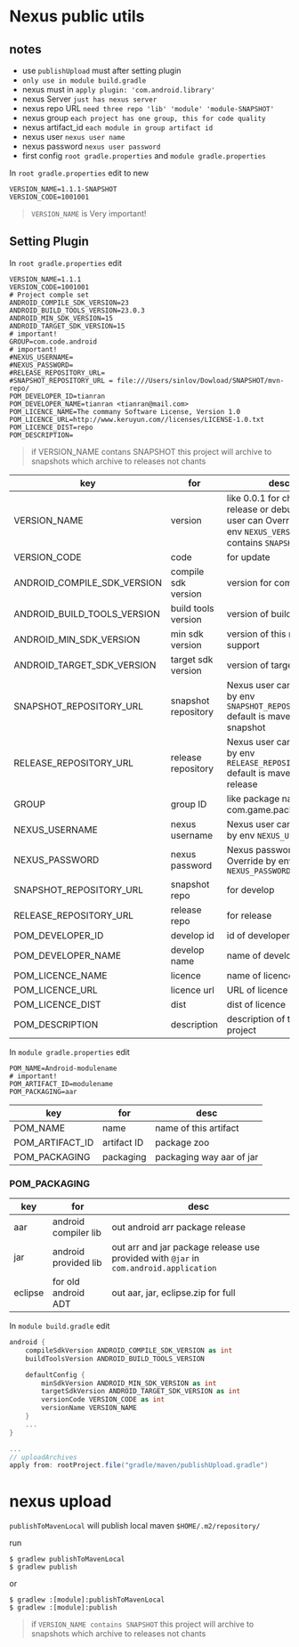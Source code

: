 # Nexus public utils

## notes

- use `publishUpload` must after setting plugin
- `only use in module build.gradle`
- nexus must in `apply plugin: 'com.android.library'`
- nexus Server `just has nexus server`
- nexus repo URL `need three repo 'lib' 'module' 'module-SNAPSHOT'`
- nexus group `each project has one group, this for code quality`
- nexus artifact_id `each module in group artifact id`
- nexus user `nexus user name`
- nexus password `nexus user password`
- first config `root gradle.properties` and `module gradle.properties`

In `root gradle.properties` edit to new

```properties
VERSION_NAME=1.1.1-SNAPSHOT
VERSION_CODE=1001001
```

> `VERSION_NAME` is Very important!

## Setting Plugin

In `root gradle.properties` edit

```properties
VERSION_NAME=1.1.1
VERSION_CODE=1001001
# Project comple set
ANDROID_COMPILE_SDK_VERSION=23
ANDROID_BUILD_TOOLS_VERSION=23.0.3
ANDROID_MIN_SDK_VERSION=15
ANDROID_TARGET_SDK_VERSION=15
# important!
GROUP=com.code.android
# important!
#NEXUS_USERNAME=
#NEXUS_PASSWORD=
#RELEASE_REPOSITORY_URL=
#SNAPSHOT_REPOSITORY_URL = file:///Users/sinlov/Dowload/SNAPSHOT/mvn-repo/
POM_DEVELOPER_ID=tianran
POM_DEVELOPER_NAME=tianran <tianran@mail.com>
POM_LICENCE_NAME=The commany Software License, Version 1.0
POM_LICENCE_URL=http://www.keruyun.com//licenses/LICENSE-1.0.txt
POM_LICENCE_DIST=repo
POM_DESCRIPTION=
```

> if VERSION_NAME contans SNAPSHOT this project will archive to snapshots which archive to releases
> not chants

|key|for| desc                                                                                                                |
|---|---|---------------------------------------------------------------------------------------------------------------------|
|VERSION_NAME|version| like 0.0.1 for change release or debug Nexus user can Override by env `NEXUS_VERSION_NAME`, contains `SNAPSHOT` will|
|VERSION_CODE|code| for update                                                                                                          |
|ANDROID_COMPILE_SDK_VERSION|compile sdk version| version for compile                                                                                                 |
|ANDROID_BUILD_TOOLS_VERSION|build tools version| version of build tools                                                                                              |
|ANDROID_MIN_SDK_VERSION|min sdk version| version of this module support                                                                                      |
|ANDROID_TARGET_SDK_VERSION|target sdk version| version of target                                                                                                   |
|SNAPSHOT_REPOSITORY_URL|snapshot repository| Nexus user can Override by env `SNAPSHOT_REPOSITORY_URL` default is mavenCenter snapshot                            |
|RELEASE_REPOSITORY_URL|release repository| Nexus user can Override by env `RELEASE_REPOSITORY_URL` default is mavenCenter release                              |
|GROUP|group ID| like package name com.game.package                                                                                  |
|NEXUS_USERNAME|nexus username| Nexus user can Override by env `NEXUS_USERNAME`                                                                     |
|NEXUS_PASSWORD|nexus password| Nexus password can Override by env `NEXUS_PASSWORD`                                                                 |
|SNAPSHOT_REPOSITORY_URL|snapshot repo| for develop                                                                                                         |
|RELEASE_REPOSITORY_URL|release repo| for release                                                                                                         |
|POM_DEVELOPER_ID|develop id| id of developer                                                                                                     |
|POM_DEVELOPER_NAME|develop name| name of developer                                                                                                   |
|POM_LICENCE_NAME|licence| name of licence                                                                                                     |
|POM_LICENCE_URL|licence url| URL of licence                                                                                                      |
|POM_LICENCE_DIST|dist| dist of licence                                                                                                     |
|POM_DESCRIPTION|description| description of this project                                                                                         |

In `module gradle.properties` edit

```properties
POM_NAME=Android-modulename
# important!
POM_ARTIFACT_ID=modulename
POM_PACKAGING=aar
```

|key|for|desc|
|---|---|---|
|POM_NAME|name|name of this artifact|
|POM_ARTIFACT_ID|artifact ID|package zoo|
|POM_PACKAGING|packaging|packaging way aar of jar|

### POM_PACKAGING

|key|for|desc|
|---|---|---|
|aar|android compiler lib|out android arr package release|
|jar|android provided lib|out arr and jar package release use provided with `@jar` in `com.android.application`|
|eclipse|for old android ADT|out aar, jar, eclipse.zip for full|

In `module build.gradle` edit

```gradle
android {
    compileSdkVersion ANDROID_COMPILE_SDK_VERSION as int
    buildToolsVersion ANDROID_BUILD_TOOLS_VERSION

    defaultConfig {
        minSdkVersion ANDROID_MIN_SDK_VERSION as int
        targetSdkVersion ANDROID_TARGET_SDK_VERSION as int
        versionCode VERSION_CODE as int
        versionName VERSION_NAME
    }
    ...
}

...
// uploadArchives
apply from: rootProject.file("gradle/maven/publishUpload.gradle")
```

# nexus upload

`publishToMavenLocal` will publish local maven `$HOME/.m2/repository/`

run

    $ gradlew publishToMavenLocal
    $ gradlew publish

or

    $ gradlew :[module]:publishToMavenLocal
    $ gradlew :[module]:publish

> if `VERSION_NAME contains SNAPSHOT` this project will archive to snapshots which archive to
> releases not chants
